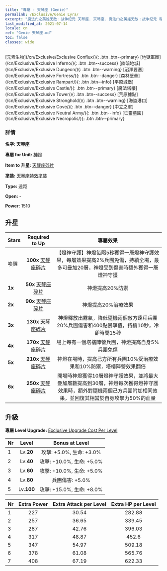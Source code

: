 ```yaml
---
title: "專屬 - 天琴座 (Genie)"
permalink: /Exclusive/Genie Lyra/
excerpt: "魔法门之英雄无敌：战争纪元 天琴座. 天琴座. 魔法门之英雄无敌：战争纪元 專屬 天琴座. 神燈 專屬."
last_modified_at: 2021-07-14
locale: cn
ref: "Genie 天琴座.md"
toc: false
classes: wide
---
```

 [元素生物](/cn/Exclusive/Exclusive Conflux/){: .btn .btn--primary} [地獄軍團](/cn/Exclusive/Exclusive Inferno/){: .btn .btn--success} [幽暗地城](/cn/Exclusive/Exclusive Dungeon/){: .btn .btn--warning} [沼澤要塞](/cn/Exclusive/Exclusive Fortress/){: .btn .btn--danger} [森林壁壘](/cn/Exclusive/Exclusive Rampart/){: .btn .btn--info} [平原城堡](/cn/Exclusive/Exclusive Castle/){: .btn .btn--primary} [魔法塔樓](/cn/Exclusive/Exclusive Tower/){: .btn .btn--success} [荒原據點](/cn/Exclusive/Exclusive Stronghold/){: .btn .btn--warning} [海盜港口](/cn/Exclusive/Exclusive Cove/){: .btn .btn--danger} [中立之軍](/cn/Exclusive/Exclusive Neutral Army/){: .btn .btn--info} [亡靈墓園](/cn/Exclusive/Exclusive Necropolis/){: .btn .btn--primary} 

### 詳情
 **名字: 天琴座** 

 **專屬 for Unit:** [神燈](/cn/units/Genie/) 

 **Item to 升星:** [天琴座碎片](/cn/Items/con_986/)

 **塗裝:** [天琴座特效塗裝](/cn/Items/con_654/)

 **Type:** 遠距

 **Open:** -

 **Power:** 1510

## 升星

  |     Stars    |  Required to Up | 專屬效果 |
  |:-------------|:---------------:|:---------------:|
  |  喚醒  | **100x** [天琴座碎片](/cn/Items/con_986/) | 【燈神守護】神燈每隔5秒獲得一層燈神守護效果，每層效果提高2%兵團免傷，持續全場，最多可疊加20層，神燈受到傷害時額外獲得一層燈神守護 |
  | **1x** <i class="fas fa-star"/> | **50x** [天琴座碎片](/cn/Items/con_986/) | 神燈提高20%防禦 |
  | **2x** <i class="fas fa-star"/> | **90x** [天琴座碎片](/cn/Items/con_986/) | 神燈提高20%治療效果 |
  | **3x** <i class="fas fa-star"/> | **130x** [天琴座碎片](/cn/Items/con_986/) | 神燈釋放出霧氣，降低隨機兩個敵方遠程兵團20%兵團傷害和400點暴擊值，持續10秒，冷卻時間15秒 |
  | **4x** <i class="fas fa-star"/> | **170x** [天琴座碎片](/cn/Items/con_986/) | 場上每有一個塔樓陣營兵團，神燈提高自身5%兵團免傷 |
  | **5x** <i class="fas fa-star"/> | **210x** [天琴座碎片](/cn/Items/con_986/) | 神燈在場時，提高己方所有兵團10%受治療效果和10%防禦，塔樓陣營效果翻倍 |
  | **6x** <i class="fas fa-star"/> | **250x** [天琴座碎片](/cn/Items/con_986/) | 開場時神燈獲得10層燈神守護效果，並將最大疊加層數提高到30層，神燈每次獲得燈神守護效果時，額外對隨機兩個己方兵團附加相同效果，並回復其相當於自身攻擊力50%的血量 |


## 升級
 **專屬 Level Upgrade:** [Exclusive Upgrade Cost Per Level](/Exclusive/ExclusiveUpgradeCostPerLevel/)

  |  Nr  |   Level  | Bonus at Level |
  |:-----|:--------:|:--------------:|
  | 1 | Lv.**20** | 攻擊: +5.0%, 生命: +3.0% |
  | 2 | Lv.**40** | 攻擊: +10.0%, 生命: +5.0% |
  | 3 | Lv.**60** | 攻擊: +10.0%, 生命: +5.0% |
  | 4 | Lv.**80** | 兵團傷害: +5.0% |
  | 5 | Lv.**100** | 攻擊: +15.0%, 生命: +8.0% |


  |  Nr  |  Extra Power | Extra Attack per Level | Extra HP per Level |
  |:-----|:--------:|:--------:|:--------:|
  | 1 | 227 | 30.54 | 282.88 |
  | 2 | 257 | 36.65 | 339.45 |
  | 3 | 287 | 42.76 | 396.03 |
  | 4 | 317 | 48.87 | 452.6 |
  | 5 | 347 | 54.97 | 509.18 |
  | 6 | 378 | 61.08 | 565.76 |
  | 7 | 408 | 67.19 | 622.33 |


